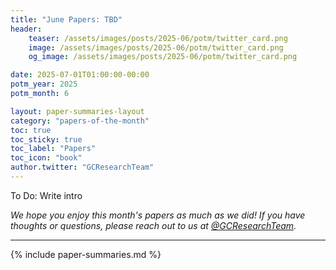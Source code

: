 ```yaml
---
title: "June Papers: TBD"
header:
    teaser: /assets/images/posts/2025-06/potm/twitter_card.png
    image: /assets/images/posts/2025-06/potm/twitter_card.png
    og_image: /assets/images/posts/2025-06/potm/twitter_card.png

date: 2025-07-01T01:00:00-00:00
potm_year: 2025
potm_month: 6

layout: paper-summaries-layout
category: "papers-of-the-month"
toc: true
toc_sticky: true
toc_label: "Papers"
toc_icon: "book"
author.twitter: "GCResearchTeam"
---
```


To Do: Write intro

*We hope you enjoy this month's papers as much as we did! If you have thoughts or questions, please reach out to us at [@GCResearchTeam](https://x.com/GCResearchTeam).*

---

{% include paper-summaries.md %}
